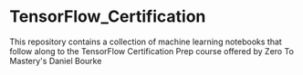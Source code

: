 # TensorFlow_Certification
This repository contains a collection of machine learning notebooks that follow along to the TensorFlow Certification Prep course offered by Zero To Mastery's Daniel Bourke

